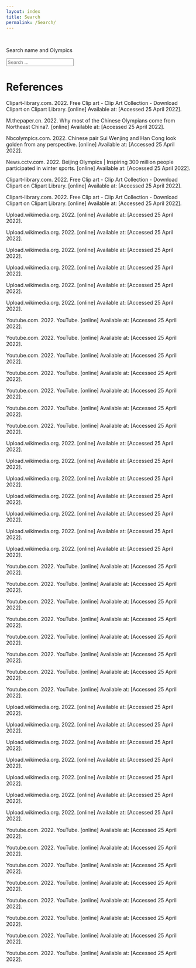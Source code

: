 ```yaml
---
layout: index
title: Search
permalink: /Search/
---
```


<!-- Html Elements for Search -->
<br>
<p>Search name and Olympics</p>
<div id="search-container">
    <input type="text" id="search-input" placeholder="Search ...">
    <ul id="results-container"></ul>
</div>
    
<!-- Script pointing to search-script.js -->
<script src="{{ site.baseurl }}/js/search-script.js" type="text/javascript"></script>
    
<!-- Configuration -->
<script>
    SimpleJekyllSearch({
      searchInput: document.getElementById('search-input'),
      resultsContainer: document.getElementById('results-container'),
      json: '/search.json'
    })
</script>

<h1>References</h1>

<p>
    <p>Clipart-library.com. 2022. Free Clip art - Clip Art Collection - Download Clipart on Clipart Library. [online] Available at: <http://clipart-library.com/images_k/ice-skaters-silhouette/ice-skaters-silhouette-16.png> [Accessed 25 April 2022].</p>
<p>M.thepaper.cn. 2022. Why most of the Chinese Olympians come from Northeast China?. [online] Available at: <https://m.thepaper.cn/newsDetail_forward_16587512> [Accessed 25 April 2022].</p>
<p>Nbcolympics.com. 2022. Chinese pair Sui Wenjing and Han Cong look golden from any perspective. [online] Available at: <https://www.nbcolympics.com/news/chinese-pair-sui-wenjing-and-han-cong-look-golden-any-perspective> [Accessed 25 April 2022].</p>
<p>News.cctv.com. 2022. Beijing Olympics | Inspiring 300 million people participated in winter sports. [online] Available at: <https://news.cctv.com/2022/02/22/ARTIym40esz2OnMp3GxqQi06220222.shtml> [Accessed 25 April 2022].</p>
<p>Clipart-library.com. 2022. Free Clip art - Clip Art Collection - Download Clipart on Clipart Library. [online] Available at: <http://clipart-library.com/newhp/60-603255_ice-skating-clipart-clip-art-figure-skater.png> [Accessed 25 April 2022].</p>
<p>Clipart-library.com. 2022. Free Clip art - Clip Art Collection - Download Clipart on Clipart Library. [online] Available at: <http://clipart-library.com/new_gallery/832007_ice-skate-png.png> [Accessed 25 April 2022].</p>
<p>Upload.wikimedia.org. 2022. [online] Available at: <https://upload.wikimedia.org/wikipedia/commons/0/0a/Fang_Dan_2003_NHK_Trophy.jpg> [Accessed 25 April 2022].</p>
<p>Upload.wikimedia.org. 2022. [online] Available at: <https://upload.wikimedia.org/wikipedia/commons/3/3a/Yan_LIU_Nebelhorn_Trophy_2009_Podium.jpg> [Accessed 25 April 2022].</p>
<p>Upload.wikimedia.org. 2022. [online] Available at: <https://upload.wikimedia.org/wikipedia/commons/6/6f/Zijun_LI_CHN_%E2%80%93_7th_Place_%285%29.jpg> [Accessed 25 April 2022].</p>
<p>Upload.wikimedia.org. 2022. [online] Available at: <https://upload.wikimedia.org/wikipedia/commons/4/4f/2012_WFSC_05d_169_Zhang_Kexin.JPG> [Accessed 25 April 2022].</p>
<p>Upload.wikimedia.org. 2022. [online] Available at: <https://upload.wikimedia.org/wikipedia/commons/2/28/2018_Winter_Olympics_-_Gala_Exhibition_-_Photo_183.jpg> [Accessed 25 April 2022].</p>
<p>Upload.wikimedia.org. 2022. [online] Available at: <https://upload.wikimedia.org/wikipedia/commons/d/d3/Li_chengjiang.jpg> [Accessed 25 April 2022].</p>
<p>Youtube.com. 2022. YouTube. [online] Available at: <https://www.youtube.com/embed/lcdxi0uPBEo> [Accessed 25 April 2022].</p>
<p>Youtube.com. 2022. YouTube. [online] Available at: <https://www.youtube.com/embed/2cE08JbyhVo> [Accessed 25 April 2022].</p>
<p>Youtube.com. 2022. YouTube. [online] Available at: <https://www.youtube.com/embed/Divqj6U2M-w> [Accessed 25 April 2022].</p>
<p>Youtube.com. 2022. YouTube. [online] Available at: <https://www.youtube.com/embed/ARd8UsQj_Ag> [Accessed 25 April 2022].</p>
<p>Youtube.com. 2022. YouTube. [online] Available at: <https://www.youtube.com/embed/SX499ZyEVLY> [Accessed 25 April 2022].</p>
<p>Youtube.com. 2022. YouTube. [online] Available at: <https://www.youtube.com/embed/kAuheBbatDI> [Accessed 25 April 2022].</p>
<p>Youtube.com. 2022. YouTube. [online] Available at: <https://www.youtube.com/embed/cGWMcGgdnhM> [Accessed 25 April 2022].</p>
<p>Upload.wikimedia.org. 2022. [online] Available at: <https://upload.wikimedia.org/wikipedia/commons/5/5e/Li_Yunfei_2003_NHK_Trophy.jpg> [Accessed 25 April 2022].</p>
<p>Upload.wikimedia.org. 2022. [online] Available at: <https://upload.wikimedia.org/wikipedia/commons/d/d3/2012_World_Junior_MSP_Yan_Han.jpg> [Accessed 25 April 2022].</p>
<p>Upload.wikimedia.org. 2022. [online] Available at: <https://upload.wikimedia.org/wikipedia/commons/3/34/WC_2010_Tong_Jian_and_Pang_Qing.jpg> [Accessed 25 April 2022].</p>
<p>Upload.wikimedia.org. 2022. [online] Available at: <https://upload.wikimedia.org/wikipedia/commons/4/41/2016_Grand_Prix_of_Figure_Skating_Final_Peng_Cheng_Jin_Yang_IMG_3555.jpg> [Accessed 25 April 2022].</p>
<p>Upload.wikimedia.org. 2022. [online] Available at: <https://upload.wikimedia.org/wikipedia/commons/c/cb/2015_Grand_Prix_of_Figure_Skating_Final_Peng_Cheng_Zhang_Hao_IMG_7776.JPG> [Accessed 25 April 2022].</p>
<p>Upload.wikimedia.org. 2022. [online] Available at: <https://upload.wikimedia.org/wikipedia/commons/4/46/Shen_Xue_and_Zhao_Hongbo.jpg> [Accessed 25 April 2022].</p>
<p>Upload.wikimedia.org. 2022. [online] Available at: <https://upload.wikimedia.org/wikipedia/commons/0/03/Wenjing_SUI_Cong_HAN_2010_Skate_America.jpg> [Accessed 25 April 2022].</p>
<p>Youtube.com. 2022. YouTube. [online] Available at: <https://www.youtube.com/embed/v7pDjpToIzg> [Accessed 25 April 2022].</p>
<p>Youtube.com. 2022. YouTube. [online] Available at: <https://www.youtube.com/embed/qYNT0VDVzMU> [Accessed 25 April 2022].</p>
<p>Youtube.com. 2022. YouTube. [online] Available at: <https://www.youtube.com/embed/5pVfvK9GmJk> [Accessed 25 April 2022].</p>
<p>Youtube.com. 2022. YouTube. [online] Available at: <https://www.youtube.com/embed/a3s4sdKk0zs> [Accessed 25 April 2022].</p>
<p>Youtube.com. 2022. YouTube. [online] Available at: <https://www.youtube.com/embed/-pSCXAJZ8E8> [Accessed 25 April 2022].</p>
<p>Youtube.com. 2022. YouTube. [online] Available at: <https://www.youtube.com/embed/0vaLYUmcsw0> [Accessed 25 April 2022].</p>
<p>Youtube.com. 2022. YouTube. [online] Available at: <https://www.youtube.com/embed/5TFHsAKYGzo> [Accessed 25 April 2022].</p>
<p>Youtube.com. 2022. YouTube. [online] Available at: <https://www.youtube.com/embed/RzEEVkZUbS8> [Accessed 25 April 2022].</p>
<p>Upload.wikimedia.org. 2022. [online] Available at: <https://upload.wikimedia.org/wikipedia/commons/2/22/Zhang_and_Zhang_2009_Festa_On_Ice.JPG> [Accessed 25 April 2022].</p>
<p>Upload.wikimedia.org. 2022. [online] Available at: <https://upload.wikimedia.org/wikipedia/commons/3/37/2016_Grand_Prix_of_Figure_Skating_Final_Yu_Xiaoyu_Zhang_Hao_IMG_3568.jpg> [Accessed 25 April 2022].</p>
<p>Upload.wikimedia.org. 2022. [online] Available at: <https://upload.wikimedia.org/wikipedia/commons/3/39/Chen_Hong_and_Sun_Zhuoming_at_the_2019_Four_Continents_Championships_-_RD.jpg> [Accessed 25 April 2022].</p>
<p>Upload.wikimedia.org. 2022. [online] Available at: <https://upload.wikimedia.org/wikipedia/commons/d/d1/2011_Four_Continents_Xintong_HUANG_Xun_ZHENG.jpg> [Accessed 25 April 2022].</p>
<p>Upload.wikimedia.org. 2022. [online] Available at: <https://upload.wikimedia.org/wikipedia/commons/d/d7/2017_World_Figure_Skating_Championships_Wang_Shiyue_Liu_Xinyu_jsfb_dave0241.jpg> [Accessed 25 April 2022].</p>
<p>Upload.wikimedia.org. 2022. [online] Available at: <https://upload.wikimedia.org/wikipedia/commons/4/49/Yang_Fang_%26_Gao_Chongbo_2003_NHK_Trophy.jpg> [Accessed 25 April 2022].</p>
<p>Upload.wikimedia.org. 2022. [online] Available at: <https://upload.wikimedia.org/wikipedia/commons/e/e0/YU_WANG_08NHK_by_Carmichael.jpg> [Accessed 25 April 2022].</p>
<p>Youtube.com. 2022. YouTube. [online] Available at: <https://www.youtube.com/embed/jDAETM1oIo8> [Accessed 25 April 2022].</p>
<p>Youtube.com. 2022. YouTube. [online] Available at: <https://www.youtube.com/embed/o58YN3Wctwc> [Accessed 25 April 2022].</p>
<p>Youtube.com. 2022. YouTube. [online] Available at: <https://www.youtube.com/embed/2LwfVY61IYs> [Accessed 25 April 2022].</p>
<p>Youtube.com. 2022. YouTube. [online] Available at: <https://www.youtube.com/embed/euLRCXfhCWo> [Accessed 25 April 2022].</p>
<p>Youtube.com. 2022. YouTube. [online] Available at: <https://www.youtube.com/embed/WOFosTemh0k> [Accessed 25 April 2022].</p>
<p>Youtube.com. 2022. YouTube. [online] Available at: <https://www.youtube.com/embed/KQxQ6BPHZmU> [Accessed 25 April 2022].</p>
<p>Youtube.com. 2022. YouTube. [online] Available at: <https://www.youtube.com/embed/06ST909v5Ws> [Accessed 25 April 2022].</p>
<p>Youtube.com. 2022. YouTube. [online] Available at: <https://www.youtube.com/embed/GWbPqrj4YD4> [Accessed 25 April 2022].</p>

</p>
